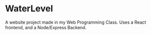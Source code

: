# WaterLevel
A website project made in my Web Programming Class. Uses a React frontend, and a Node/Express Backend.
